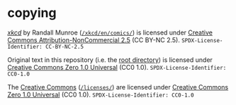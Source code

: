 <!-- SPDX-License-Identifier: CC0-1.0 -->
# copying

[_xkcd_][1] by Randall Munroe ([`/xkcd/en/comics/`][2]) is licensed under [Creative Commons Attribution-NonCommercial 2.5][3] (CC BY-NC 2.5). `SPDX-License-Identifier: CC-BY-NC-2.5`

Original text in this repository (i.e. the [root directory][4]) is licensed under [Creative Commons Zero 1.0 Universal][5] (CC0 1.0). `SPDX-License-Identifier: CC0-1.0`

The [Creative Commons][6] ([`/licenses/`][7]) are licensed under [Creative Commons Zero 1.0 Universal][5] (CC0 1.0). `SPDX-License-Identifier: CC0-1.0`

[1]: https://xkcd.com
[2]: ./xkcd/en/comics/
[3]: https://creativecommons.org/licenses/by-nc/2.5/
[4]: ./
[5]: https://creativecommons.org/publicdomain/zero/1.0/
[6]: https://creativecommons.org
[7]: ./licenses/
